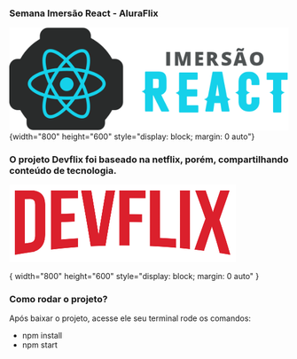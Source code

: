 
### Semana Imersão React - AluraFlix 

![..](src/assets/img/logo-alura.svg){width="800" height="600" style="display: block; margin: 0 auto"}
<p>

### O projeto Devflix foi baseado na netflix, porém, compartilhando conteúdo de tecnologia.

![..](src/assets/img/Logo.png) <p>{ width="800" height="600" style="display: block; margin: 0 auto" }

### Como rodar o projeto?
Após baixar o projeto, acesse ele seu terminal rode os comandos:

* npm install
* npm start


